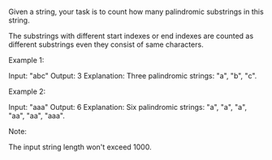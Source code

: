 
Given a string, your task is to count how many palindromic substrings in this string.



The substrings with different start indexes or end indexes are counted as different substrings even they consist of same characters.


Example 1:

Input: "abc"
Output: 3
Explanation: Three palindromic strings: "a", "b", "c".



Example 2:

Input: "aaa"
Output: 6
Explanation: Six palindromic strings: "a", "a", "a", "aa", "aa", "aaa".



Note:

The input string length won't exceed 1000.
